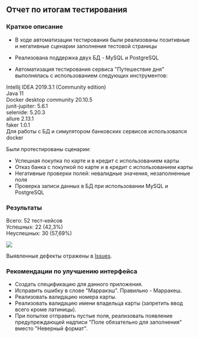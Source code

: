 ## Отчет по итогам тестирования
### Краткое описание
* В ходе автоматизации тестирования были реализованы позитивные и негативные сценарии заполнения тестовой страницы

* Реализована поддержка двух БД - MySQL и PostgreSQL

* Автоматизация тестирования сервиса "Путешествие дня" выполнялась с использованием следующих инструментов:

Intellij IDEA 2019.3.1 (Community edition)  
Java 11  
Docker desktop community  20.10.5  
junit-jupiter: 5.6.1  
selenide: 5.20.3  
allure 2.13.1  
faker 1.0.1  
Для работы с БД и симулятором банковских сервисов использовался docker

Были протестированы сценарии:

* Успешная покупка по карте и в кредит с использованием карты
* Отказ банка с покупкой по карте и в кредит с использованием карты
* Негативные проверки полей: невалидные значения, незаполненные поля
* Проверка записи данных в БД при использовании MySQL и PostgreSQL

### Результаты
Всего: 52 тест-кейсов  
Успешных: 22 (42,3%)  
Неуспешных: 30 (57,69%)  

![](https://i.imgur.com/KIOKbO7.png)

Выявленные дефекты отражены в [Issues](https://github.com/nmarenova/DiplomaQA/issues).

### Рекомендации по улучшению интерфейса  
* Создать спецификацию для данного приложения. 
* Исправить ошибку в слове "Марракэш". Правильно - Марракеш.
* Реализовать валидацию номера карты.
* Реализовать валидацию имени владельца карты (запретить ввод всего кроме латиницы).
* При попытке отправить пустые поля, реализовать появление предупреждающей надписи 
"Поле обязательно для заполнения" вместо "Неверный формат".